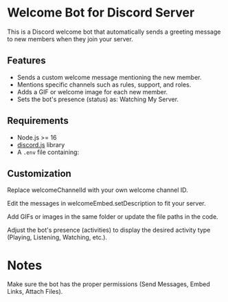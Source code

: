 # Welcome Bot for Discord Server

This is a Discord welcome bot that automatically sends a greeting message to new members when they join your server.

## Features
- Sends a custom welcome message mentioning the new member.
- Mentions specific channels such as rules, support, and roles.
- Adds a GIF or welcome image for each new member.
- Sets the bot's presence (status) as: Watching My Server.

## Requirements
- Node.js >= 16
- [discord.js](https://discord.js.org/) library
- A `.env` file containing:

## Customization

Replace welcomeChannelId with your own welcome channel ID.

Edit the messages in welcomeEmbed.setDescription to fit your server.

Add GIFs or images in the same folder or update the file paths in the code.

Adjust the bot's presence (activities) to display the desired activity type (Playing, Listening, Watching, etc.).

# Notes

Make sure the bot has the proper permissions (Send Messages, Embed Links, Attach Files).
